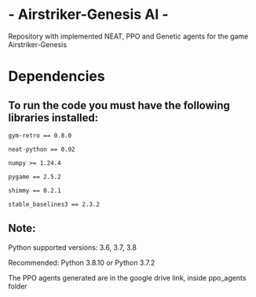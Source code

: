 # - Airstriker-Genesis AI -

Repository with implemented NEAT, PPO and Genetic agents for the game Airstriker-Genesis

# Dependencies
## To run the code you must have the following libraries installed:
`gym-retro == 0.8.0`

`neat-python == 0.92`

`numpy >= 1.24.4`

`pygame == 2.5.2`

`shimmy == 0.2.1`

`stable_baselines3 == 2.3.2`

## Note:
Python supported versions: 3.6, 3.7, 3.8

Recommended: Python 3.8.10 or Python 3.7.2

The PPO agents generated are in the google drive link, inside ppo_agents folder
